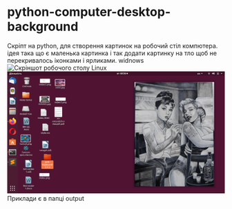 # python-computer-desktop-background
Скріпт на python, для створення картинок на робочий стіл компютера.
ідея така що є маленька картинка і так додати картинку на тло щоб не перекривалось іконками і ярликами.
widnows
![Скріншот робочого столу](https://github.com/DImasBo/python-computer-desktop-background/blob/master/screen2.png)
Linux
![Скріншот робочого столу](https://github.com/DImasBo/python-computer-desktop-background/blob/master/screen.png)
Приклади є  в папці output
